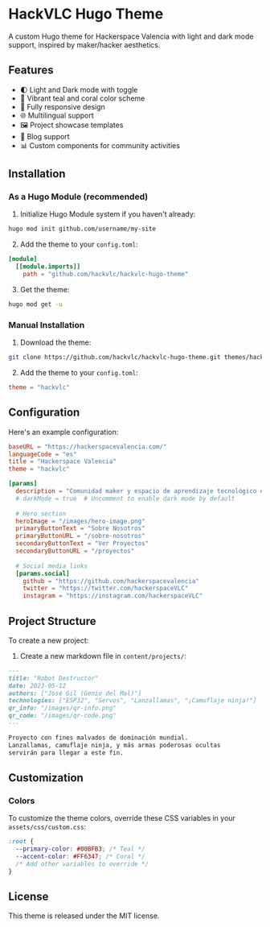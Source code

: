 # HackVLC Hugo Theme

A custom Hugo theme for Hackerspace Valencia with light and dark mode support, inspired by maker/hacker aesthetics.

## Features

- 🌓 Light and Dark mode with toggle
- 🎨 Vibrant teal and coral color scheme
- 📱 Fully responsive design
- 🌐 Multilingual support
- 🖼️ Project showcase templates
- 📝 Blog support
- 📊 Custom components for community activities

## Installation

### As a Hugo Module (recommended)

1. Initialize Hugo Module system if you haven't already:
```bash
hugo mod init github.com/username/my-site
```

2. Add the theme to your `config.toml`:
```toml
[module]
  [[module.imports]]
    path = "github.com/hackvlc/hackvlc-hugo-theme"
```

3. Get the theme:
```bash
hugo mod get -u
```

### Manual Installation

1. Download the theme:
```bash
git clone https://github.com/hackvlc/hackvlc-hugo-theme.git themes/hackvlc
```

2. Add the theme to your `config.toml`:
```toml
theme = "hackvlc"
```

## Configuration

Here's an example configuration:

```toml
baseURL = "https://hackerspacevalencia.com/"
languageCode = "es"
title = "Hackerspace Valencia"
theme = "hackvlc"

[params]
  description = "Comunidad maker y espacio de aprendizaje tecnológico en Valencia"
  # darkMode = true  # Uncomment to enable dark mode by default
  
  # Hero section
  heroImage = "/images/hero-image.png"
  primaryButtonText = "Sobre Nosotros"
  primaryButtonURL = "/sobre-nosotros"
  secondaryButtonText = "Ver Proyectos"
  secondaryButtonURL = "/proyectos"
  
  # Social media links
  [params.social]
    github = "https://github.com/hackerspacevalencia"
    twitter = "https://twitter.com/hackerspaceVLC"
    instagram = "https://instagram.com/hackerspaceVLC"
```

## Project Structure

To create a new project:

1. Create a new markdown file in `content/projects/`:
```markdown
---
title: "Robot Destructor"
date: 2023-05-12
authors: ["José Gil (Genio del Mal)"]
technologies: ["ESP32", "Servos", "Lanzallamas", "¡Camuflaje ninja!"]
qr_info: "/images/qr-info.png"
qr_code: "/images/qr-code.png"
---

Proyecto con fines malvados de dominación mundial.
Lanzallamas, camuflaje ninja, y más armas poderosas ocultas
servirán para llegar a este fin.
```

## Customization

### Colors

To customize the theme colors, override these CSS variables in your `assets/css/custom.css`:

```css
:root {
  --primary-color: #00BFB3; /* Teal */
  --accent-color: #FF6347; /* Coral */
  /* Add other variables to override */
}
```

## License

This theme is released under the MIT license.